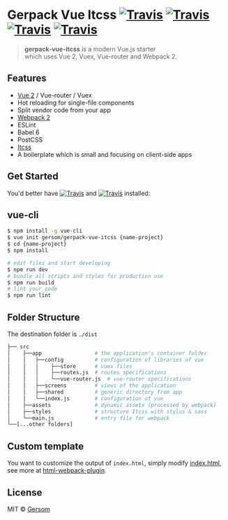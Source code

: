 # Gerpack Vue Itcss  [![Travis](https://img.shields.io/badge/vue->%3D2-brightgreen.svg)](#) [![Travis](https://img.shields.io/badge/vuex->%3D2.0-brightgreen.svg)](#) [![Travis](https://img.shields.io/badge/vueRouter->%3D2.0-brightgreen.svg)](#) [![Travis](https://img.shields.io/badge/webpack->%3D2.0-blue.svg)](#)

> <strong>gerpack-vue-itcss</strong> is a modern Vue.js starter<br>
> which uses Vue 2, Vuex, Vue-router and Webpack 2.


## Features

- [Vue 2](https://vuejs.org) / Vue-router / Vuex
- Hot reloading for single-file components
- Split vendor code from your app
- [Webpack 2](https://webpack.js.org)
- ESLint
- Babel 6
- PostCSS
- [Itcss](http://csswizardry.net/talks/2014/11/itcss-dafed.pdf)
- A boilerplate which is small and focusing on client-side apps

## Get Started

You'd better have [![Travis](https://img.shields.io/badge/node->%3D4-brightgreen.svg)](#) and [![Travis](https://img.shields.io/badge/npm->%3D3-brightgreen.svg)](#) installed:



## vue-cli

```bash
$ npm install -g vue-cli
$ vue init gersom/gerpack-vue-itcss {name-project}
$ cd {name-project}
$ npm install

# edit files and start developing
$ npm run dev
# bundle all scripts and styles for production use
$ npm run build
# lint your code
$ npm run lint
```


## Folder Structure

The destination folder is `./dist`


```bash
├── src
│    ├──app                 # the application's container folder
│    │   ├──config          # configuration of libraries of vue
│    │   │    ├──store      # vuex files
│    │   │    ├──routes.js  # routes specifications
│    │   │    └──vue-router.js  # vue-router specifications
│    │   ├──screens         # views of the application
│    │   ├──shared          # generic directory from app
│    │   └──index.js        # configuration of vue
│    ├──assets              # dynamic assets (processed by webpack)
│    ├──styles              # structure Itcss with stylus & sass
│    └──main.js             # entry file for webpack
└──[...other folders]  
```

## Custom template

You want to customize the output of `index.html`, simply modify [index.html](/template/index.html), see more at [html-webpack-plugin](https://github.com/ampedandwired/html-webpack-plugin).

## License

MIT &copy; [Gersom](https://github.com/Gersom)
